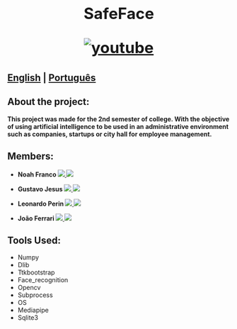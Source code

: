 
<h1 align="center" style="display: block; font-size: 2.5em; font-weight: bold; margin-block-start: 1em; margin-block-end: 1em;">  
  <br><br><strong>SafeFace</strong>
  <p align="center">  
    <a  href="falta fazer o video"> 
        <img  alt="youtube"  src=https://img.shields.io/badge/YouTube-FF0000?style=for-the-badge&logo=youtube&logoColor=white />  
    </a>  
  
    
</p>
</h1>

##  [English](README.md) | [Português](README.pt.md.)

## About the project:

**This project was made for the 2nd semester of college. With the objective of using artificial intelligence to be used in an administrative environment such as companies, startups or city hall for employee management.**



## Members:

- <strong>  Noah Franco  <a href="https://www.linkedin.com/in/noah-franco-108293264/"><img src="https://img.shields.io/badge/-Noah Franco-0077b5?style=flat&logo=Linkedin&logoColor=white" />  <img href="https://github.com/DevNoahF" src="https://img.shields.io/badge/GitHub-100000?style=for-the-badge&logo=github&logoColor=white">
</a>

- Gustavo Jesus <a href="falta colocar"><img src="https://img.shields.io/badge/-Noah Franco-0077b5?style=flat&logo=Linkedin&logoColor=white" /> <img href="https://github.com/GustavosJesusSec" src="https://img.shields.io/badge/GitHub-100000?style=for-the-badge&logo=github&logoColor=white">
</a>

- Leonardo Perin  <a href="https://www.linkedin.com/in/leonardo-perin-a5ba20335"> <img src="https://img.shields.io/badge/-Leonardo Perin-0077b5?style=flat&logo=Linkedin&logoColor=white" /> <img href="https://github.com/Perinzinho" src="https://img.shields.io/badge/GitHub-100000?style=for-the-badge&logo=github&logoColor=white">
</a>

- João Ferrari  <a href="https://www.linkedin.com/in/jo%C3%A3o-paulo-ferrari-sant-ana-82263b26b/?trk=opento_nprofile_details"><img src="https://img.shields.io/badge/- João Ferrari -0077b5?style=flat&logo=Linkedin&logoColor=white" /> <img href="https://github.com/JoaoPauloFerrariSantAna" src="https://img.shields.io/badge/GitHub-100000?style=for-the-badge&logo=github&logoColor=white">
</strong>
</a>



## Tools Used:

- Numpy
- Dlib
- Ttkbootstrap
- Face_recognition
- Opencv
- Subprocess
- OS
- Mediapipe
- Sqlite3


